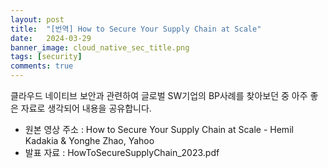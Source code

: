 ```yaml
---
layout: post
title:  "[번역] How to Secure Your Supply Chain at Scale"
date:   2024-03-29
banner_image: cloud_native_sec_title.png
tags: [security]
comments: true
---
```


클라우드 네이티브 보안과 관련하여 글로벌 SW기업의 BP사례를 찾아보던 중 아주 좋은 자료로 생각되어 내용을 공유합니다.
- 원본 영상 주소 : How to Secure Your Supply Chain at Scale - Hemil Kadakia & Yonghe Zhao, Yahoo
- 발표 자료 : HowToSecureSupplyChain_2023.pdf
